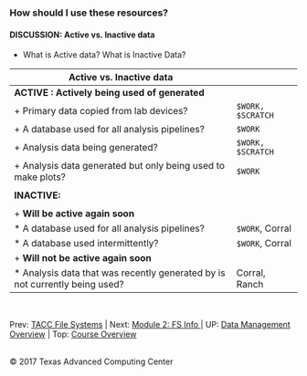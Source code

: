 ### How should I use these resources?

#### DISCUSSION: Active vs. Inactive data

* What is Active data? What is Inactive Data?

| Active vs. Inactive data||
|---|---|
| <strong>ACTIVE : Actively being used of generated</strong> ||
|  + Primary data copied from lab devices? |`$WORK, $SCRATCH`|
|  + A database used for all analysis pipelines? |`$WORK`|
|  + Analysis data being generated? |`$WORK, $SCRATCH`|
|  + Analysis data generated but only being used to make plots? |`$WORK`|
|||
| <strong>INACTIVE:</strong> ||
|||
|  + <strong>Will be active again soon</strong> ||
|    * A database used for all analysis pipelines? |`$WORK`, Corral|
|    * A database used intermittently? |`$WORK`, Corral|
|  + <strong>Will not be active again soon</strong> ||
|    * Analysis data that was recently generated by is not currently being used? |Corral, Ranch|

<br>

Prev: [TACC File Systems](data_management_01_03.md) | Next: [Module 2: FS Info ](data_management_02_01.md) | UP: [Data Management Overview](data_management.md) | Top: [Course Overview](../../index.md)

<br>
&copy; 2017 Texas Advanced Computing Center

